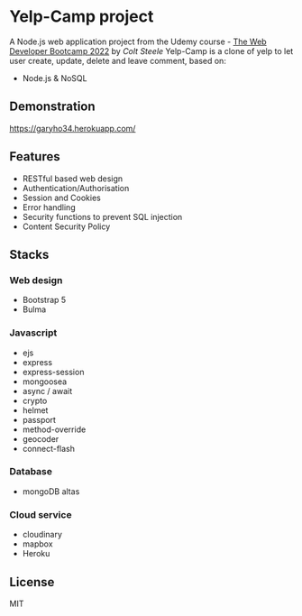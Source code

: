 # Yelp-Camp project

A Node.js web application project from the Udemy course - [The Web Developer Bootcamp 2022] by _Colt Steele_
Yelp-Camp is a clone of yelp to let user create, update, delete and leave comment, based on:
- Node.js & NoSQL

## Demonstration
https://garyho34.herokuapp.com/

## Features
- RESTful based web design
- Authentication/Authorisation
- Session and Cookies
- Error handling
- Security functions to prevent SQL injection
- Content Security Policy

## Stacks

### Web design
- Bootstrap 5
- Bulma

### Javascript
- ejs
- express
- express-session
- mongoosea
- async / await
- crypto
- helmet
- passport
- method-override
- geocoder
- connect-flash

### Database
- mongoDB altas

### Cloud service
- cloudinary
- mapbox
- Heroku

## License
MIT


[//]: # (These are reference links used in the body of this note and get stripped out when the markdown processor does its job. There is no need to format nicely because it shouldn't be seen. Thanks SO - http://stackoverflow.com/questions/4823468/store-comments-in-markdown-syntax)

   [The Web Developer Bootcamp 2022]: <https://www.udemy.com/course/the-web-developer-bootcamp/>

